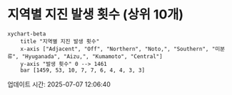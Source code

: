 # 지역별 지진 발생 횟수 (상위 10개)

```mermaid
xychart-beta
    title "지역별 지진 발생 횟수"
    x-axis ["Adjacent", "Off", "Northern", "Noto,", "Southern", "미분류", "Hyuganada", "Aizu,", "Kumamoto", "Central"]
    y-axis "발생 횟수" 0 --> 1461
    bar [1459, 53, 10, 7, 7, 6, 4, 4, 3, 3]
```

업데이트 시간: 2025-07-07 12:06:40
